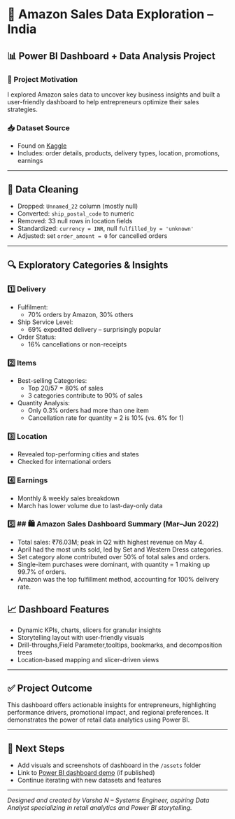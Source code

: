 # 🛒 Amazon Sales Data Exploration – India

## 📊 Power BI Dashboard + Data Analysis Project

### 👋 Project Motivation
I explored Amazon sales data to uncover key business insights and built a user-friendly dashboard to help entrepreneurs optimize their sales strategies.

### 📥 Dataset Source
- Found on [Kaggle](https://www.kaggle.com)
- Includes: order details, products, delivery types, location, promotions, earnings

---

## 🧹 Data Cleaning

- Dropped: `Unnamed_22` column (mostly null)
- Converted: `ship_postal_code` to numeric
- Removed: 33 null rows in location fields
- Standardized: `currency = INR`, null `fulfilled_by = 'unknown'`
- Adjusted: set `order_amount = 0` for cancelled orders

---

## 🔍 Exploratory Categories & Insights

### 1️⃣ Delivery

- Fulfilment:
  - 70% orders by Amazon, 30% others
- Ship Service Level:
  - 69% expedited delivery – surprisingly popular
- Order Status:
  - 16% cancellations or non-receipts

### 2️⃣ Items

- Best-selling Categories:
  - Top 20/57 = 80% of sales
  - 3 categories contribute to 90% of sales
- Quantity Analysis:
  - Only 0.3% orders had more than one item
  - Cancellation rate for quantity = 2 is 10% (vs. 6% for 1)

### 3️⃣ Location

- Revealed top-performing cities and states
- Checked for international orders

### 4️⃣ Earnings

- Monthly & weekly sales breakdown
- March has lower volume due to last-day-only data

### 5️⃣ ## 🛍️ Amazon Sales Dashboard Summary (Mar–Jun 2022)

- Total sales: ₹76.03M; peak in Q2 with highest revenue on May 4.
- April had the most units sold, led by Set and Western Dress categories.
- Set category alone contributed over 50% of total sales and orders.
- Single-item purchases were dominant, with quantity = 1 making up 99.7% of orders.
- Amazon was the top fulfillment method, accounting for 100% delivery rate.



## 📈 Dashboard Features

- Dynamic KPIs, charts, slicers for granular insights
- Storytelling layout with user-friendly visuals
- Drill-throughs,Field Parameter,tooltips, bookmarks, and decomposition trees
- Location-based mapping and slicer-driven views

---

## ✅ Project Outcome

This dashboard offers actionable insights for entrepreneurs, highlighting performance drivers, promotional impact, and regional preferences. It demonstrates the power of retail data analytics using Power BI.

---

## 🚀 Next Steps

- Add visuals and screenshots of dashboard in the `/assets` folder
- Link to [Power BI dashboard demo](#) (if published)
- Continue iterating with new datasets and features

---

_Designed and created by Varsha N – Systems Engineer, aspiring Data Analyst specializing in retail analytics and Power BI storytelling._
